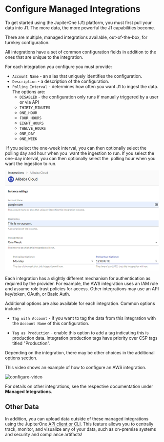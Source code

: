 # Configure Managed Integrations

To get started using the JupiterOne (J1) platform, you must first pull your data into J1. The more data, the more powerful the J1 capabilities become.

There are multiple, managed integrations available, out-of-the-box, for turnkey configuration.

All integrations have a set of common configuration fields in addition to the ones that are unique to the integration.

For each integration you configure you must provide:

* `Account Name` - an alias that uniquely identifies the configuration.
* `Description` - a description of the configuration.
* `Polling Interval` - determines how often you want J1 to ingest the data. The options are:
  * `DISABLED`  - the configuration only runs if manually triggered by a user or via API
  * `THIRTY_MINUTES`
  * `ONE_HOUR`
  * `FOUR_HOURS`
  * `EIGHT_HOURS`
  * `TWELVE_HOURS`
  * `ONE_DAY`
  * `ONE_WEEK`

​			If you select the one-week interval, you can then optionally select the polling day and hour when you
​			want the ingestion to run. If you select the one-day interval, you can then optionally select the
​			polling hour when you want the ingestion to run. 



![](../assets/integrations-polling-settings.png) 





Each integration has a slightly different mechanism for authentication as required by the provider. For example, the AWS integration uses an IAM role and assume role trust policies for access. Other integrations may use an API key/token, OAuth, or Basic Auth.

Additional options are also available for each integration. Common options include:

* `Tag with Account` - if you want to tag the data from this integration with the `Account Name` of this configuration.

* `Tag as Production` - enable this option to add a tag indicating this is production data. Integration production tags have priority over CSP tags titled "Production".


Depending on the integration, there may be other choices in the additional options section.

This video shows an example of how to configure an AWS integration.  



![configure-video](../assets/integrations-configuring.gif) 


For details on other integrations, see the respective documentation under **Managed Integrations**.

## Other Data

In addition, you can upload data outside of these managed integrations using the JupiterOne [API client or CLI](../APIs/j1-client-and-cli.md). This feature allows you to centrally track, monitor, and visualize any of your data, such as on-premise systems and security and compliance artifacts!